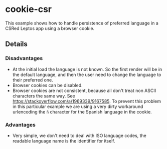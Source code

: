 # cookie-csr

This example shows how to handle persistence of preferred language in a CSRed Leptos app using a browser cookie.

## Details

### Disadvantages

- At the initial load the language is not known. So the first render will be in the default language, and then the user need to change the language to their preferred one.
- Browser cookies can be disabled.
- Browser cookies are not consistent, because all don't treat non ASCII characters the same way. See https://stackoverflow.com/a/1969339/9167585. To prevent this problem in this particular example we are using a very dirty workaround urlencoding the `ñ` character for the Spanish language in the cookie.

### Advantages

- Very simple, we don't need to deal with ISO language codes, the readable language name is the identifier for itself.
